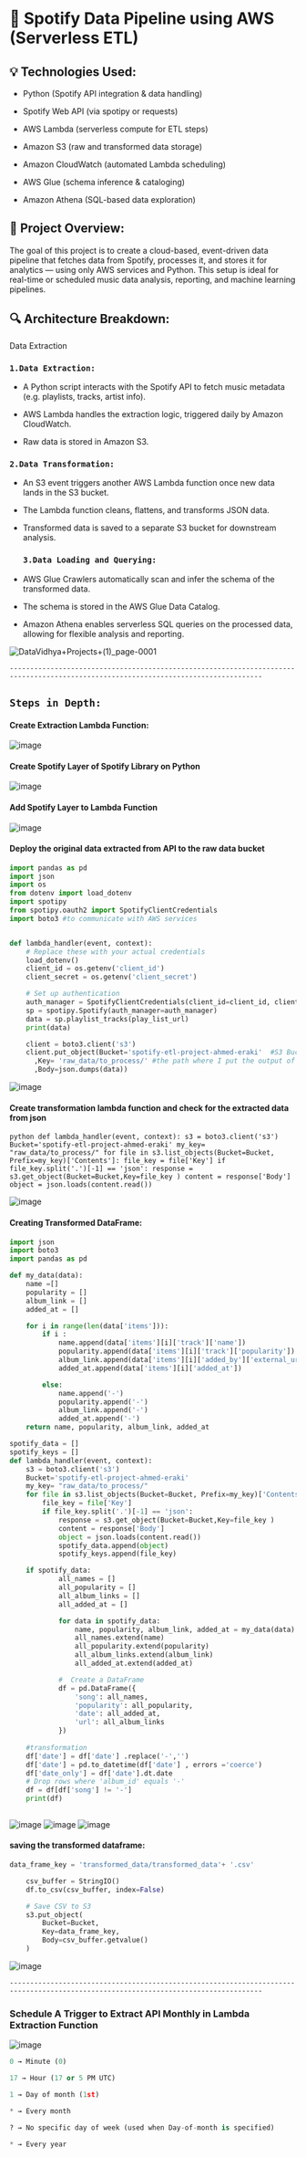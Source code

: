 # 🎵 Spotify Data Pipeline using AWS (Serverless ETL)

## 💡 Technologies Used:
- Python (Spotify API integration & data handling)

- Spotify Web API (via spotipy or requests)

- AWS Lambda (serverless compute for ETL steps)

- Amazon S3 (raw and transformed data storage)

- Amazon CloudWatch (automated Lambda scheduling)

- AWS Glue (schema inference & cataloging)

- Amazon Athena (SQL-based data exploration)



## 🚀 Project Overview:
The goal of this project is to create a cloud-based, event-driven data pipeline that fetches data from Spotify, processes it, and stores it for analytics — using only AWS services and Python.
This setup is ideal for real-time or scheduled music data analysis, reporting, and machine learning pipelines.

## 🔍 Architecture Breakdown:
Data Extraction

### `1.Data Extraction:`

- A Python script interacts with the Spotify API to fetch music metadata (e.g. playlists, tracks, artist info).

- AWS Lambda handles the extraction logic, triggered daily by Amazon CloudWatch.

- Raw data is stored in Amazon S3.

### `2.Data Transformation:`

- An S3 event triggers another AWS Lambda function once new data lands in the S3 bucket.

- The Lambda function cleans, flattens, and transforms JSON data.

- Transformed data is saved to a separate S3 bucket for downstream analysis.

  ### `3.Data Loading and Querying:`

- AWS Glue Crawlers automatically scan and infer the schema of the transformed data.

- The schema is stored in the AWS Glue Data Catalog.

- Amazon Athena enables serverless SQL queries on the processed data, allowing for flexible analysis and reporting.

  
![DataVidhya+Projects+(1)_page-0001](https://github.com/user-attachments/assets/468bbf31-06f2-478b-adf5-4f2738220814)

`------------------------------------------------------------------------------------------------------------------------------------`
## `Steps in Depth:`
#### Create Extraction Lambda Function:

![image](https://github.com/user-attachments/assets/b3849909-e020-485b-9b03-092b502a0108)

#### Create Spotify Layer of Spotify Library on Python

![image](https://github.com/user-attachments/assets/c4da61ff-3b03-4b40-9edb-2e29b2793b8c)

#### Add Spotify Layer to Lambda Function

![image](https://github.com/user-attachments/assets/52064541-2b97-4afa-aa52-8bf99e85b255)

#### Deploy the original data extracted from API to the raw data bucket
```python
import pandas as pd
import json
import os
from dotenv import load_dotenv
import spotipy
from spotipy.oauth2 import SpotifyClientCredentials
import boto3 #to communicate with AWS services


def lambda_handler(event, context):
    # Replace these with your actual credentials
    load_dotenv()
    client_id = os.getenv('client_id')
    client_secret = os.getenv('client_secret')

    # Set up authentication
    auth_manager = SpotifyClientCredentials(client_id=client_id, client_secret=client_secret)
    sp = spotipy.Spotify(auth_manager=auth_manager)
    data = sp.playlist_tracks(play_list_url)
    print(data)

    client = boto3.client('s3')
    client.put_object(Bucket='spotify-etl-project-ahmed-eraki'  #S3 Bucket name we use
      ,Key= 'raw_data/to_process/' #the path where I put the output of lambda code function
      ,Body=json.dumps(data))
```

![image](https://github.com/user-attachments/assets/4ffbf43c-8192-48d3-aa86-0bd494888453)

#### Create transformation lambda function and check for the extracted data from json

`python
def lambda_handler(event, context):
    s3 = boto3.client('s3')
    Bucket='spotify-etl-project-ahmed-eraki'
    my_key= "raw_data/to_process/"
    for file in s3.list_objects(Bucket=Bucket, Prefix=my_key)['Contents']:
        file_key = file['Key']
        if file_key.split('.')[-1] == 'json':
            response = s3.get_object(Bucket=Bucket,Key=file_key )
            content = response['Body']
            object = json.loads(content.read())
`

![image](https://github.com/user-attachments/assets/fb7d65b5-c9c7-40ff-9f12-91870a6b4fea)


#### Creating Transformed DataFrame:

```python
import json
import boto3
import pandas as pd

def my_data(data):
    name =[]
    popularity = []
    album_link = []
    added_at = []

    for i in range(len(data['items'])):
        if i :
            name.append(data['items'][i]['track']['name'])
            popularity.append(data['items'][i]['track']['popularity'])
            album_link.append(data['items'][i]['added_by']['external_urls']['spotify'])
            added_at.append(data['items'][i]['added_at'])

        else:
            name.append('-')
            popularity.append('-')
            album_link.append('-')
            added_at.append('-')   
    return name, popularity, album_link, added_at

spotify_data = []
spotify_keys = []
def lambda_handler(event, context):
    s3 = boto3.client('s3')
    Bucket='spotify-etl-project-ahmed-eraki'
    my_key= "raw_data/to_process/"
    for file in s3.list_objects(Bucket=Bucket, Prefix=my_key)['Contents']:
        file_key = file['Key']
        if file_key.split('.')[-1] == 'json':
            response = s3.get_object(Bucket=Bucket,Key=file_key )
            content = response['Body']
            object = json.loads(content.read())
            spotify_data.append(object)
            spotify_keys.append(file_key)

    if spotify_data:
            all_names = []
            all_popularity = []
            all_album_links = []
            all_added_at = []

            for data in spotify_data:
                name, popularity, album_link, added_at = my_data(data)
                all_names.extend(name)
                all_popularity.extend(popularity)
                all_album_links.extend(album_link)
                all_added_at.extend(added_at)

            #  Create a DataFrame
            df = pd.DataFrame({
                'song': all_names,
                'popularity': all_popularity,
                'date': all_added_at,
                'url': all_album_links
            })
    
    #transformation
    df['date'] = df['date'] .replace('-','')
    df['date'] = pd.to_datetime(df['date'] , errors ='coerce')
    df['date_only'] = df['date'].dt.date
    # Drop rows where 'album_id' equals '-'
    df = df[df['song'] != '-']
    print(df)
    

```

![image](https://github.com/user-attachments/assets/243b5c43-124d-4836-a228-30a7f9477445)
![image](https://github.com/user-attachments/assets/f2a15d48-d6fd-49ae-afd6-f6fa0a232043)
![image](https://github.com/user-attachments/assets/97208172-43d7-43a8-ab94-085cabed752e)

####  saving the transformed dataframe:

```python
data_frame_key = 'transformed_data/transformed_data'+ '.csv'

    csv_buffer = StringIO()
    df.to_csv(csv_buffer, index=False)

    # Save CSV to S3
    s3.put_object(
        Bucket=Bucket,
        Key=data_frame_key,
        Body=csv_buffer.getvalue()
    )
```

![image](https://github.com/user-attachments/assets/2600dba5-1b60-4534-89d3-1b1b78ad1a01)

`------------------------------------------------------------------------------------------------------------------------------------`
### Schedule A Trigger to Extract API Monthly in Lambda Extraction Function

![image](https://github.com/user-attachments/assets/82b2cc1a-f518-4168-85cd-c8664bd7150c)

```python
0 → Minute (0)

17 → Hour (17 or 5 PM UTC)

1 → Day of month (1st)

* → Every month

? → No specific day of week (used when Day-of-month is specified)

* → Every year
```









